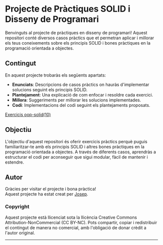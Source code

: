 # Projecte de Pràctiques SOLID i Disseny de Programari

Benvinguts al projecte de pràctiques en disseny de programari! Aquest repositori conté diversos casos pràctics que et permetran aplicar i millorar els teus coneixements sobre els principis SOLID i bones pràctiques en la programació orientada a objectes.

## Contingut

En aquest projecte trobaràs els següents apartats:

- **Enunciats**: Descripcions de casos pràctics on hauràs d'implementar solucions seguint els principis SOLID.
- **Plantejament**: Una explicació de com enfocar i resoldre cada exercici.
- **Millora**: Suggeriments per millorar les solucions implementades.
- **Codi**: Implementacions del codi seguint els plantejaments proposats.

[Exercicis oop-solid(10)](Exercisis-oop-solid)

## Objectiu

L'objectiu d'aquest repositori és oferir exercicis pràctics perquè puguis familiaritzar-te amb els principis SOLID i altres bones pràctiques en la programació orientada a objectes. A través de diferents casos, aprendràs a estructurar el codi per aconseguir que sigui modular, fàcil de mantenir i estendre.

## Autor

Gràcies per visitar el projecte i bona pràctica!  
Aquest projecte ha estat creat per [Josep](mailto:josep@bloadcas.com). 

[comment]: <> (## Com contribuir)
[comment]: <> ()
[comment]: <> (Si vols contribuir amb millores o afegir nous exercicis, no dubtis en obrir un *pull request* o deixar un comentari amb les teves suggerències.)

### Copyright

Aquest projecte està llicenciat sota la llicència Creative Commons Attribution-NonCommercial (CC BY-NC). Pots compartir, copiar i redistribuir el contingut de manera no comercial, amb l'obligació de donar crèdit a l'autor original.

---

